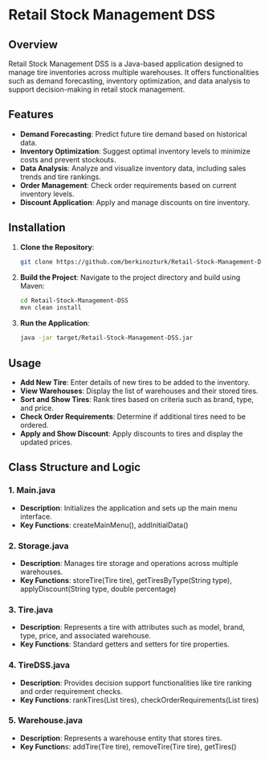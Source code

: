 # Retail Stock Management DSS

## Overview
Retail Stock Management DSS is a Java-based application designed to manage tire inventories across multiple warehouses. It offers functionalities such as demand forecasting, inventory optimization, and data analysis to support decision-making in retail stock management.

## Features
- **Demand Forecasting**: Predict future tire demand based on historical data.
- **Inventory Optimization**: Suggest optimal inventory levels to minimize costs and prevent stockouts.
- **Data Analysis**: Analyze and visualize inventory data, including sales trends and tire rankings.
- **Order Management**: Check order requirements based on current inventory levels.
- **Discount Application**: Apply and manage discounts on tire inventory.

## Installation
1. **Clone the Repository**:
   ```bash
   git clone https://github.com/berkinozturk/Retail-Stock-Management-DSS.git
   ```

2. **Build the Project**:
   Navigate to the project directory and build using Maven:
    ```bash
    cd Retail-Stock-Management-DSS
    mvn clean install
   ```
3. **Run the Application**:
    ```bash
   java -jar target/Retail-Stock-Management-DSS.jar
    ```


## Usage
- **Add New Tire**: Enter details of new tires to be added to the inventory.
- **View Warehouses**: Display the list of warehouses and their stored tires.
- **Sort and Show Tires**: Rank tires based on criteria such as brand, type, and price.
- **Check Order Requirements**: Determine if additional tires need to be ordered.
- **Apply and Show Discount**: Apply discounts to tires and display the updated prices.

## Class Structure and Logic

### 1. Main.java
- **Description**: Initializes the application and sets up the main menu interface.
- **Key Functions**: createMainMenu(), addInitialData()
### 2. Storage.java
- **Description**: Manages tire storage and operations across multiple warehouses.
- **Key Functions**: storeTire(Tire tire), getTiresByType(String type), applyDiscount(String type, double percentage)
### 3. Tire.java
- **Description**: Represents a tire with attributes such as model, brand, type, price, and associated warehouse.
- **Key Functions**: Standard getters and setters for tire properties.
### 4. TireDSS.java
- **Description**: Provides decision support functionalities like tire ranking and order requirement checks.
- **Key Functions**: rankTires(List<Tire> tires), checkOrderRequirements(List<Tire> tires)
### 5. Warehouse.java
- **Description**: Represents a warehouse entity that stores tires.
- **Key Function**s: addTire(Tire tire), removeTire(Tire tire), getTires()
